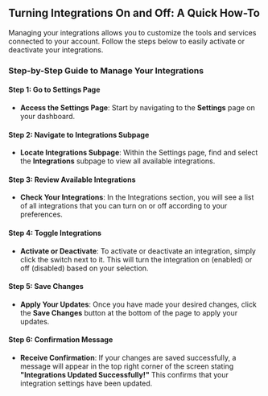 ## Turning Integrations On and Off: A Quick How-To

Managing your integrations allows you to customize the tools and services connected to your account. Follow the steps below to easily activate or deactivate your integrations.

### Step-by-Step Guide to Manage Your Integrations

#### Step 1: Go to Settings Page

- **Access the Settings Page**: Start by navigating to the **Settings** page on your dashboard.

#### Step 2: Navigate to Integrations Subpage

- **Locate Integrations Subpage**: Within the Settings page, find and select the **Integrations** subpage to view all available integrations.

#### Step 3: Review Available Integrations

- **Check Your Integrations**: In the Integrations section, you will see a list of all integrations that you can turn on or off according to your preferences.

#### Step 4: Toggle Integrations

- **Activate or Deactivate**: To activate or deactivate an integration, simply click the switch next to it. This will turn the integration on (enabled) or off (disabled) based on your selection.

#### Step 5: Save Changes

- **Apply Your Updates**: Once you have made your desired changes, click the **Save Changes** button at the bottom of the page to apply your updates.

#### Step 6: Confirmation Message

- **Receive Confirmation**: If your changes are saved successfully, a message will appear in the top right corner of the screen stating **"Integrations Updated Successfully!"** This confirms that your integration settings have been updated.
